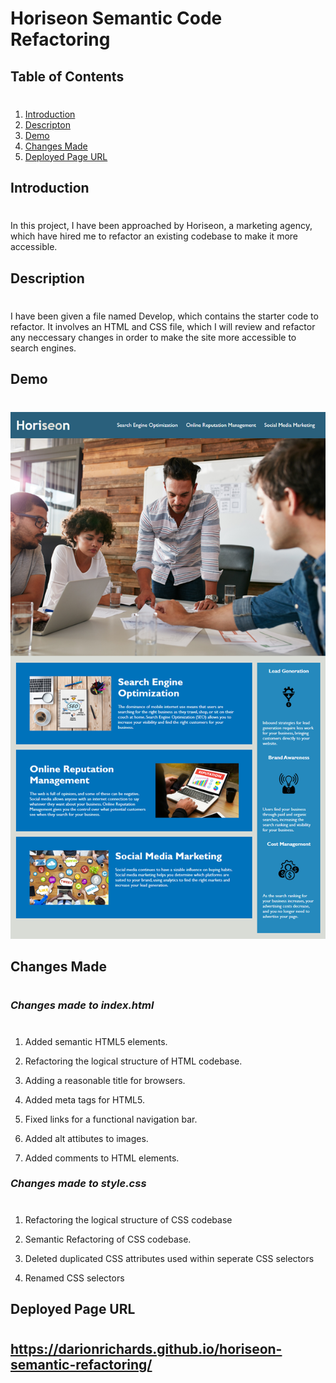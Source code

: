# Horiseon Semantic Code Refactoring

## **Table of Contents**
#
1.  [Introduction](#introduction)
2.  [Descripton](#description)
3.  [Demo](#demo)
4.  [Changes Made](#changes-made)
5.  [Deployed Page URL](#deployed-page-url)

## **Introduction**
#
In this project, I have been approached by Horiseon, a marketing agency, which have hired me to refactor an existing codebase to make it more accessible.

## **Description** 
#
I have been given a file named Develop, which contains the starter code to refactor. It involves an HTML and CSS file, which I will review and refactor any neccessary changes in order to make the site more accessible to search engines.

## **Demo**
#
<p align="center">
<img src="assets/demo/01-html-css-git-homework-demo.png">
</p>

## **Changes Made**
#
### *Changes made to index.html*
#
1. Added semantic HTML5 elements.

2. Refactoring the logical structure of HTML codebase.

3. Adding a reasonable title for browsers.

4. Added meta tags for HTML5.

5. Fixed links for a functional
navigation bar.

6. Added alt attibutes to images.

7. Added comments to HTML elements.

### *Changes made to style.css*
#
1. Refactoring the logical structure of CSS codebase

2. Semantic Refactoring of CSS codebase.

3. Deleted duplicated CSS attributes used within seperate CSS selectors

4. Renamed CSS selectors 

## Deployed Page URL
#
## https://darionrichards.github.io/horiseon-semantic-refactoring/